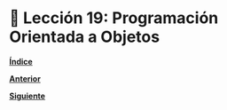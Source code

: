 # 📗 Lección 19: Programación Orientada a Objetos

**[Índice](../README.md)**

**[Anterior](../18_WebScrapping/README.md)**


**[Siguiente](../20_BBDD_ORM/README.md)**
